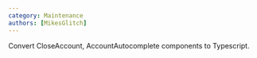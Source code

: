 ```yaml
---
category: Maintenance
authors: [MikesGlitch]
---
```


Convert CloseAccount, AccountAutocomplete components to Typescript.
